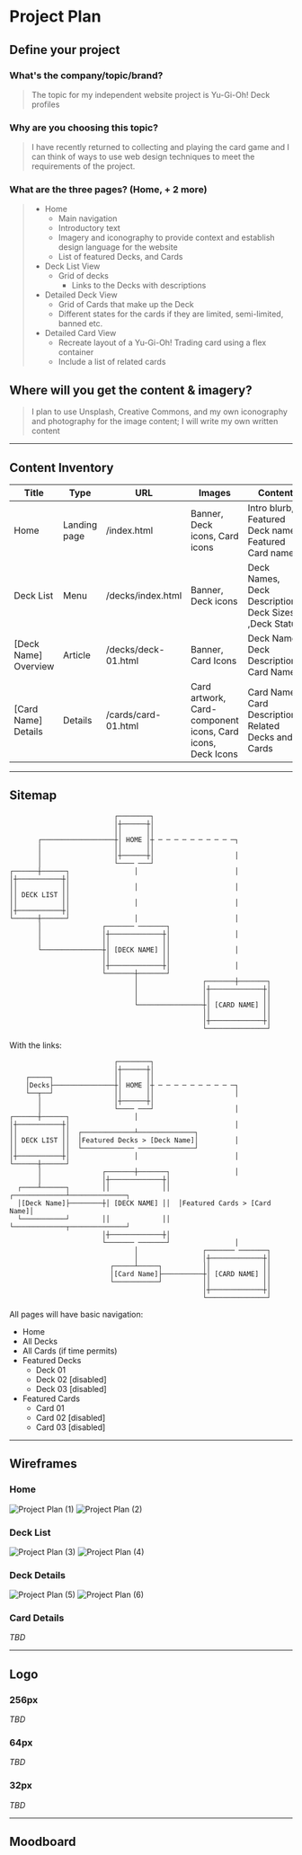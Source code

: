 # Project Plan
## Define your project
### What's the company/topic/brand?
> The topic for my independent website project is Yu-Gi-Oh! Deck profiles
### Why are you choosing this topic?
> I have recently returned to collecting and playing the card game and I can think of ways to use web design techniques to meet the requirements of the project. 
### What are the three pages? (Home, + 2 more)
> - Home
>   - Main navigation
>   - Introductory text
>   - Imagery and iconography to provide context and establish design language for the website
>   - List of featured Decks, and Cards
> - Deck List View
>   - Grid of decks
>     - Links to the Decks with descriptions
> - Detailed Deck View
>   - Grid of Cards that make up the Deck
>   - Different states for the cards if they are limited, semi-limited, banned etc.
> - Detailed Card View
>   - Recreate layout of a Yu-Gi-Oh! Trading card using a flex container
>   - Include a list of related cards
## Where will you get the content & imagery?
> I plan to use Unsplash, Creative Commons, and my own iconography and photography for the image content; I will write my own written content


---


## Content Inventory

Title | Type | URL | Images | Content | keywords
-- | -- | -- | -- | -- | --
Home | Landing page | /index.html | Banner, Deck icons, Card icons | Intro blurb, Featured Deck names, Featured Card names | Yugioh, Decks, Cards, Trading Cards
Deck List | Menu | /decks/index.html | Banner, Deck icons | Deck Names, Deck Descriptions, Deck Sizes, ,Deck Status | Decks, Yugioh
[Deck Name] Overview | Article | /decks/deck-01.html | Banner, Card Icons | Deck Name, Deck Description, Card Names | Deck, [Deck Name], Yugioh
[Card Name] Details | Details | /cards/card-01.html | Card artwork, Card-component icons, Card icons, Deck Icons | Card Name, Card Description, Related Decks and Cards | Card, [Card Name], DetailsYugioh

---

## Sitemap
```
                          ┌────────┐
                          │┼──────┼│
                          ││      ││
       ┌──────────────────┼│ HOME │┼ ─ ─ ─ ─ ─ ─ ─ ─ ─ ─┐
       │                  ││      ││                     
       │                  │┼──────┼│                    │
       │                  └──── ───┘                     
┌──────┼──────┐                │                        │
│┼───────────┼│                                          
││           ││                │                        │
││ DECK LIST ││                                          
││           ││                │                        │
│┼───────────┼│                                          
└──────┼──────┘                │                        │
       │               ┌─────── ───────┐                 
       │               │┼─────────────┼│                │
       │               ││             ││                 
       └───────────────┼│ [DECK NAME] ││                │
                       ││             ││                 
                       │┼─────────────┼│                │
                       └───────┼───────┘                 
                               │                ┌───────┼───────┐
                               │                │┼─────────────┼│
                               │                ││             ││
                               └────────────────┼│ [CARD NAME] ││
                                                ││             ││
                                                │┼─────────────┼│
                                                └───────────────┘
```

With the links:
```
                          ┌────────┐
                          │┼──────┼│
    ┌─────┐               ││      ││
    │Decks├───────────────┼│ HOME │┼ ─ ─ ─ ─ ─ ─ ─ ─ ─ ─┐
    └──┬──┘               ││      ││                    │
       │                  │┼──────┼│                    
       │                  └──── ───┘                    │
┌──────┼──────┐                │                       
│┼───────────┼│                                         │
││           ││  ┌─────────────┴──────────────┐         
││ DECK LIST ││  │Featured Decks > [Deck Name]│         │
││           ││  └───────────── ──────────────┘         
│┼───────────┼│                │                        │
└──────┼──────┘                                         
       │               ┌───────┼───────┐                │
       │               │┼─────────────┼│                
  ┌────┴──────┐        ││             ││  ┌─────────────┴──────────────┐
  │[Deck Name]├────────┼│ [DECK NAME] ││  │Featured Cards > [Card Name]│
  └───────────┘        ││             ││  └─────────────┬──────────────┘
                       │┼─────────────┼│                
                       └─────── ───────┘                │
                               │                ┌─────── ───────┐
                               │                │┼─────────────┼│
                         ┌─────┴─────┐          ││             ││
                         │[Card Name]├──────────┼│ [CARD NAME] ││
                         └───────────┘          ││             ││
                                                │┼─────────────┼│
                                                └───────────────┘
```
All pages will have basic navigation:
- Home
- All Decks
- All Cards (if time permits)
- Featured Decks
  - Deck 01
  - Deck 02 [disabled]
  - Deck 03 [disabled]
- Featured Cards
  - Card 01
  - Card 02 [disabled]
  - Card 03 [disabled]


---


## Wireframes

### Home
![Project Plan (1)](https://user-images.githubusercontent.com/6340290/140676059-3e400f36-9e15-4bf3-8156-95fc72f2db5a.png)
![Project Plan (2)](https://user-images.githubusercontent.com/6340290/140676086-801362c8-0be4-4a73-861f-072ab91dfb82.png)

### Deck List
![Project Plan (3)](https://user-images.githubusercontent.com/6340290/140676126-805de14d-1368-44aa-abca-cf7751a219a7.png)
![Project Plan (4)](https://user-images.githubusercontent.com/6340290/140676130-9fc91127-454a-4a6a-aabd-d08f8fb74766.png)

### Deck Details
![Project Plan (5)](https://user-images.githubusercontent.com/6340290/140676175-16322fda-c76b-48e7-8415-2b7d39514e33.png)
![Project Plan (6)](https://user-images.githubusercontent.com/6340290/140676182-dd860961-2b92-4241-a830-b8619ab4215f.png)

### Card Details
*TBD*


---


## Logo
### 256px
*TBD*
### 64px
*TBD*
### 32px
*TBD*


---


## Moodboard
